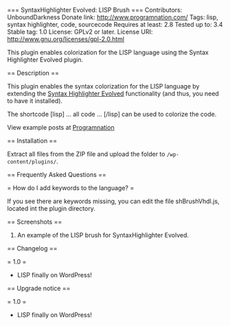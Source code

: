 === SyntaxHighlighter Evolved: LISP Brush ===
Contributors: UnboundDarkness
Donate link: http://www.programnation.com/
Tags: lisp, syntax highlighter, code, sourcecode
Requires at least: 2.8
Tested up to: 3.4
Stable tag: 1.0
License: GPLv2 or later.
License URI: http://www.gnu.org/licenses/gpl-2.0.html

This plugin enables colorization for the LISP language using the Syntax Highlighter Evolved plugin.

== Description ==


This plugin enables the syntax colorization for the LISP language by extending the [Syntax Highlighter Evolved](http://wordpress.org/extend/plugins/syntaxhighlighter/) functionality (and thus, you need to have it installed).

The shortcode [lisp] ... all code ... [/lisp] can be used to colorize the code.

View example posts at [Programnation](http://www.programnation.com/category/sistemas-digitales/)

== Installation ==

Extract all files from the ZIP file and upload the folder to `/wp-content/plugins/`.

== Frequently Asked Questions ==

= How do I add keywords to the language? =

If you see there are keywords missing, you can edit the file shBrushVhdl.js, located int the plugin directory.

== Screenshots ==

1. An example of the LISP brush for SyntaxHighlighter Evolved.

== Changelog ==

= 1.0 =
* LISP finally on WordPress!

== Upgrade notice ==

= 1.0 =
* LISP finally on WordPress!
